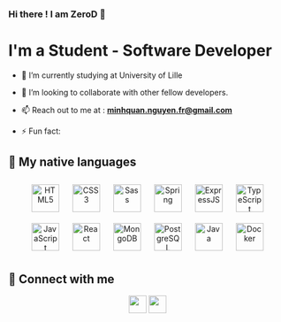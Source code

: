### Hi there ! I am ZeroD 👋

<!--
**ZeroDiverse/ZeroDiverse** is a ✨ _special_ ✨ repository because its `README.md` (this file) appears on your GitHub profile.

Here are some ideas to get you started:

- 🔭 I’m currently working on ...
- 🌱 I’m currently learning ...
- 👯 I’m looking to collaborate on ...
- 🤔 I’m looking for help with ...
- 💬 Ask me about ...
- 📫 How to reach me: ...
- 😄 Pronouns: ...
- ⚡ Fun fact: ...
-->

<h1 align="left">I'm a Student - Software Developer</h1>

- 🔭 I’m currently studying at University of Lille

- 👯 I’m looking to collaborate with other fellow developers.

- 📫 Reach out to me at : **minhquan.nguyen.fr@gmail.com**

- ⚡ Fun fact: 

## 💬 My native languages
<div align="center">  
<img style="margin: 10px" src="https://profilinator.rishav.dev/skills-assets/html5-original-wordmark.svg" alt="HTML5" height="50" />  
<img style="margin: 10px" src="https://profilinator.rishav.dev/skills-assets/css3-original-wordmark.svg" alt="CSS3" height="50" />  
<img style="margin: 10px" src="https://profilinator.rishav.dev/skills-assets/sass-original.svg" alt="Sass" height="50" />  
  <img style="margin: 10px" src="https://4.bp.blogspot.com/-0T-xa8wffLU/U_-eoMjIo9I/AAAAAAAAEVY/6Fn5-9QAcmI/s1600/spring-boot-project-logo.png" alt="Spring" height="50" />  
  <img style="margin: 10px" src="https://profilinator.rishav.dev/skills-assets/express-original-wordmark.svg" alt="ExpressJS" height="50" />  
<img style="margin: 10px" src="https://profilinator.rishav.dev/skills-assets/typescript-original.svg" alt="TypeScript" height="50" />  
<img style="margin: 10px" src="https://profilinator.rishav.dev/skills-assets/javascript-original.svg" alt="JavaScript" height="50" />  
<img style="margin: 10px" src="https://profilinator.rishav.dev/skills-assets/react-original-wordmark.svg" alt="React" height="50" />
<img style="margin: 10px" src="https://profilinator.rishav.dev/skills-assets/mongodb-original-wordmark.svg" alt="MongoDB" height="50" />  
<img style="margin: 10px" src="https://profilinator.rishav.dev/skills-assets/postgresql-original-wordmark.svg" alt="PostgreSQL" height="50" />
<img style="margin: 10px" src="https://profilinator.rishav.dev/skills-assets/java-original-wordmark.svg" alt="Java" height="50" />  
<img style="margin: 10px" src="https://profilinator.rishav.dev/skills-assets/docker-original-wordmark.svg" alt="Docker" height="50" />  
</div> 





## 📱 Connect with me


<p align="center">
<a href="mailto:minhquan.nguyen.vi@gmail.com" target="blank"><img width="32px" height="32px" src="https://www.italiafollower.it/wp-content/uploads/2019/12/gmail-google.png"/></a>
<a href="https://www.linkedin.com/in/quan-nguyen-1b9a31199/" target="blank"><img width="32px" height="32px" src="https://image.flaticon.com/icons/png/512/174/174857.png"/></a>
</p>
